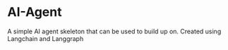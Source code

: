 # AI-Agent
A simple AI agent skeleton that can be used to build up on. 
Created using Langchain and Langgraph 
